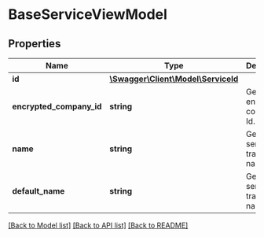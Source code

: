 # BaseServiceViewModel

## Properties
Name | Type | Description | Notes
------------ | ------------- | ------------- | -------------
**id** | [**\Swagger\Client\Model\ServiceId**](ServiceId.md) |  | [optional] 
**encrypted_company_id** | **string** | Gets or sets encrypted company Id. | [optional] 
**name** | **string** | Gets or sets service translated name. | [optional] 
**default_name** | **string** | Gets or sets service not translated name. | [optional] 

[[Back to Model list]](../../README.md#documentation-for-models) [[Back to API list]](../../README.md#documentation-for-api-endpoints) [[Back to README]](../../README.md)

